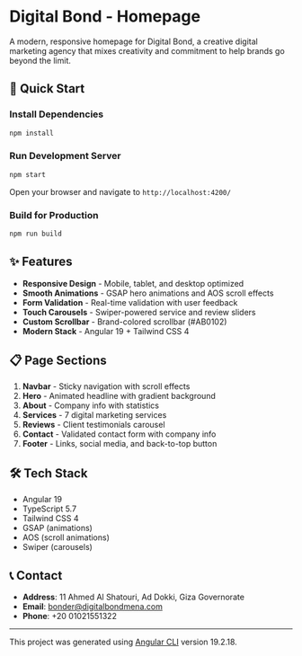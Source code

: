 # Digital Bond - Homepage

A modern, responsive homepage for Digital Bond, a creative digital marketing agency that mixes creativity and commitment to help brands go beyond the limit.

## 🚀 Quick Start

### Install Dependencies
```bash
npm install
```

### Run Development Server
```bash
npm start
```

Open your browser and navigate to `http://localhost:4200/`

### Build for Production
```bash
npm run build
```

## ✨ Features

- **Responsive Design** - Mobile, tablet, and desktop optimized
- **Smooth Animations** - GSAP hero animations and AOS scroll effects
- **Form Validation** - Real-time validation with user feedback
- **Touch Carousels** - Swiper-powered service and review sliders
- **Custom Scrollbar** - Brand-colored scrollbar (#AB0102)
- **Modern Stack** - Angular 19 + Tailwind CSS 4

## 📋 Page Sections

1. **Navbar** - Sticky navigation with scroll effects
2. **Hero** - Animated headline with gradient background
3. **About** - Company info with statistics
4. **Services** - 7 digital marketing services
5. **Reviews** - Client testimonials carousel
6. **Contact** - Validated contact form with company info
7. **Footer** - Links, social media, and back-to-top button

## 🛠️ Tech Stack

- Angular 19
- TypeScript 5.7
- Tailwind CSS 4
- GSAP (animations)
- AOS (scroll animations)
- Swiper (carousels)

## 📞 Contact

- **Address**: 11 Ahmed Al Shatouri, Ad Dokki, Giza Governorate
- **Email**: bonder@digitalbondmena.com
- **Phone**: +20 01021551322

---

This project was generated using [Angular CLI](https://github.com/angular/angular-cli) version 19.2.18.
